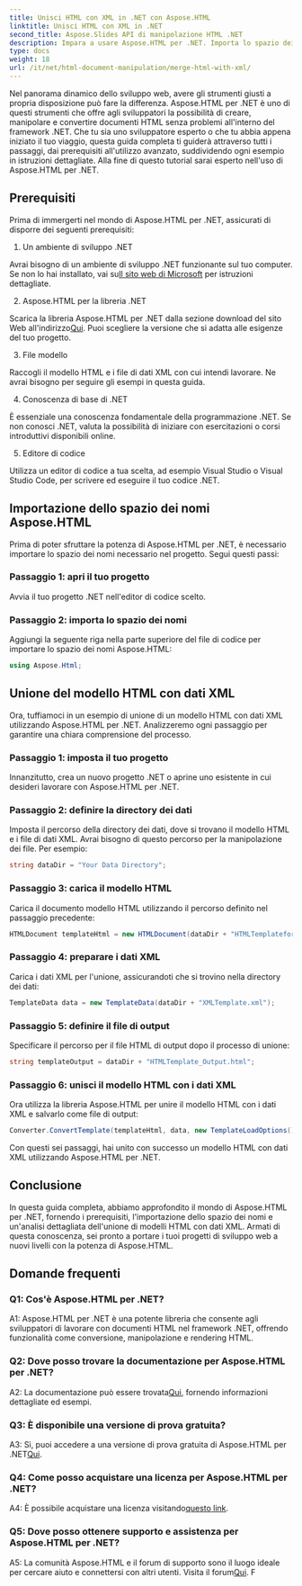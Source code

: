 ```yaml
---
title: Unisci HTML con XML in .NET con Aspose.HTML
linktitle: Unisci HTML con XML in .NET
second_title: Aspose.Slides API di manipolazione HTML .NET
description: Impara a usare Aspose.HTML per .NET. Importa lo spazio dei nomi, unisci HTML con XML e migliora le tue capacità di sviluppo web con questa guida completa.
type: docs
weight: 18
url: /it/net/html-document-manipulation/merge-html-with-xml/
---
```


Nel panorama dinamico dello sviluppo web, avere gli strumenti giusti a propria disposizione può fare la differenza. Aspose.HTML per .NET è uno di questi strumenti che offre agli sviluppatori la possibilità di creare, manipolare e convertire documenti HTML senza problemi all'interno del framework .NET. Che tu sia uno sviluppatore esperto o che tu abbia appena iniziato il tuo viaggio, questa guida completa ti guiderà attraverso tutti i passaggi, dai prerequisiti all'utilizzo avanzato, suddividendo ogni esempio in istruzioni dettagliate. Alla fine di questo tutorial sarai esperto nell'uso di Aspose.HTML per .NET.

## Prerequisiti

Prima di immergerti nel mondo di Aspose.HTML per .NET, assicurati di disporre dei seguenti prerequisiti:

1. Un ambiente di sviluppo .NET

 Avrai bisogno di un ambiente di sviluppo .NET funzionante sul tuo computer. Se non lo hai installato, vai su[Il sito web di Microsoft](https://docs.microsoft.com/en-us/dotnet/core/install/) per istruzioni dettagliate.

2. Aspose.HTML per la libreria .NET

Scarica la libreria Aspose.HTML per .NET dalla sezione download del sito Web all'indirizzo[Qui](https://releases.aspose.com/html/net/). Puoi scegliere la versione che si adatta alle esigenze del tuo progetto.

3. File modello

Raccogli il modello HTML e i file di dati XML con cui intendi lavorare. Ne avrai bisogno per seguire gli esempi in questa guida.

4. Conoscenza di base di .NET

È essenziale una conoscenza fondamentale della programmazione .NET. Se non conosci .NET, valuta la possibilità di iniziare con esercitazioni o corsi introduttivi disponibili online.

5. Editore di codice

Utilizza un editor di codice a tua scelta, ad esempio Visual Studio o Visual Studio Code, per scrivere ed eseguire il tuo codice .NET.

## Importazione dello spazio dei nomi Aspose.HTML

Prima di poter sfruttare la potenza di Aspose.HTML per .NET, è necessario importare lo spazio dei nomi necessario nel progetto. Segui questi passi:

### Passaggio 1: apri il tuo progetto

Avvia il tuo progetto .NET nell'editor di codice scelto.

### Passaggio 2: importa lo spazio dei nomi

Aggiungi la seguente riga nella parte superiore del file di codice per importare lo spazio dei nomi Aspose.HTML:

```csharp
using Aspose.Html;
```

## Unione del modello HTML con dati XML

Ora, tuffiamoci in un esempio di unione di un modello HTML con dati XML utilizzando Aspose.HTML per .NET. Analizzeremo ogni passaggio per garantire una chiara comprensione del processo.

### Passaggio 1: imposta il tuo progetto

Innanzitutto, crea un nuovo progetto .NET o aprine uno esistente in cui desideri lavorare con Aspose.HTML per .NET.

### Passaggio 2: definire la directory dei dati

Imposta il percorso della directory dei dati, dove si trovano il modello HTML e i file di dati XML. Avrai bisogno di questo percorso per la manipolazione dei file. Per esempio:

```csharp
string dataDir = "Your Data Directory";
```

### Passaggio 3: carica il modello HTML

Carica il documento modello HTML utilizzando il percorso definito nel passaggio precedente:

```csharp
HTMLDocument templateHtml = new HTMLDocument(dataDir + "HTMLTemplateforXML.html");
```

### Passaggio 4: preparare i dati XML

Carica i dati XML per l'unione, assicurandoti che si trovino nella directory dei dati:

```csharp
TemplateData data = new TemplateData(dataDir + "XMLTemplate.xml");
```

### Passaggio 5: definire il file di output

Specificare il percorso per il file HTML di output dopo il processo di unione:

```csharp
string templateOutput = dataDir + "HTMLTemplate_Output.html";
```

### Passaggio 6: unisci il modello HTML con i dati XML

Ora utilizza la libreria Aspose.HTML per unire il modello HTML con i dati XML e salvarlo come file di output:

```csharp
Converter.ConvertTemplate(templateHtml, data, new TemplateLoadOptions(), templateOutput);
```

Con questi sei passaggi, hai unito con successo un modello HTML con dati XML utilizzando Aspose.HTML per .NET.

## Conclusione

In questa guida completa, abbiamo approfondito il mondo di Aspose.HTML per .NET, fornendo i prerequisiti, l'importazione dello spazio dei nomi e un'analisi dettagliata dell'unione di modelli HTML con dati XML. Armati di questa conoscenza, sei pronto a portare i tuoi progetti di sviluppo web a nuovi livelli con la potenza di Aspose.HTML.

## Domande frequenti

### Q1: Cos'è Aspose.HTML per .NET?

A1: Aspose.HTML per .NET è una potente libreria che consente agli sviluppatori di lavorare con documenti HTML nel framework .NET, offrendo funzionalità come conversione, manipolazione e rendering HTML.

### Q2: Dove posso trovare la documentazione per Aspose.HTML per .NET?

 A2: La documentazione può essere trovata[Qui](https://reference.aspose.com/html/net/), fornendo informazioni dettagliate ed esempi.

### Q3: È disponibile una versione di prova gratuita?

 A3: Sì, puoi accedere a una versione di prova gratuita di Aspose.HTML per .NET[Qui](https://releases.aspose.com/).

### Q4: Come posso acquistare una licenza per Aspose.HTML per .NET?

 A4: È possibile acquistare una licenza visitando[questo link](https://purchase.aspose.com/buy).

### Q5: Dove posso ottenere supporto e assistenza per Aspose.HTML per .NET?

 A5: La comunità Aspose.HTML e il forum di supporto sono il luogo ideale per cercare aiuto e connettersi con altri utenti. Visita il forum[Qui](https://forum.aspose.com/).
F